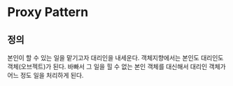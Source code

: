 # Proxy Pattern
## 정의
본인이 할 수 있는 일을 맡기고자 대리인을 내세운다.
객체지향에서는 본인도 대리인도 객체(오브젝트)가 된다.
바빠서 그 일을 힐 수 없는 본인 객체를 대신해서 대리인 객체가 어느 정도 일을 처리하게 된다.